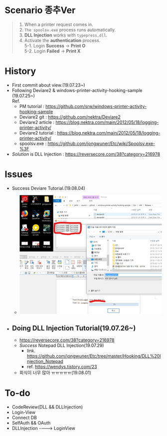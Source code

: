 # Scenario 종추Ver
> 1. When a printer request comes in.
> 2. `The spoolsv.exe` process runs automatically.
> 3. **DLL Injection** works with `typepress.dll`.
> 4. Activate the **authentication** process. <br>
> 5-1. Login **Success** -> **Print O**<br>
> 5-2. Login **Failed** -> **Print X**

# History
- First commit about view.(19.07.23~)
- Following Deviare2 & windows-printer-activity-hooking-sample (19.07.25~)<br>
  Ref. 
  - PM tutorial : https://github.com/srw/windows-printer-activity-hooking-sample<br>
  - Deviare2 git : https://github.com/nektra/Deviare2
  - Deviare2 article : https://blog.nektra.com/main/2012/05/18/logging-printer-activity/
  - Deviare2 tutorial : https://blog.nektra.com/main/2012/05/18/logging-printer-activity/
  - spoolsv.exe : https://github.com/jongwuner/Etc/wiki/Spoolsv.exe-%3F
- *Solution* is DLL Injection : https://reversecore.com/38?category=216978

# Issues
- Success Deviare Tutorial.(19.08.04) 
  - ![ex_screenshot](./img/Success_Deviare_LI1.jpg)

- ## Doing DLL Injection Tutorial(19.07.26~)
  - https://reversecore.com/38?category=216978
  - *Success* Notepad DLL Injection(19.07.29) 
    - link. https://github.com/jongwuner/Etc/tree/master/Hooking/DLL%20Injection_Notepad
    - ref. https://wendys.tistory.com/23
  - 회식이 너무 많아 ㅠㅠㅠㅠㅠ(19.08.01)

# To-do
- CodeReview(DLL && DLLInjection)
- Login-View
- Connect DB
- SelfAuth && OAuth
- DLLInjection ----> LoginView
